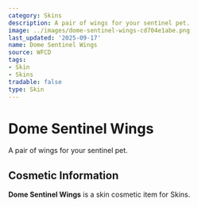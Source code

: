```yaml
---
category: Skins
description: A pair of wings for your sentinel pet.
image: ../images/dome-sentinel-wings-cd704e1abe.png
last_updated: '2025-09-17'
name: Dome Sentinel Wings
source: WFCD
tags:
- Skin
- Skins
tradable: false
type: Skin
---
```


# Dome Sentinel Wings

A pair of wings for your sentinel pet.

## Cosmetic Information

**Dome Sentinel Wings** is a skin cosmetic item for Skins.

